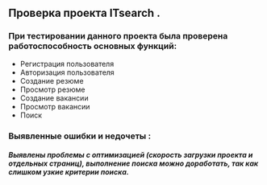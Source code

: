 ## **Проверка проекта**  **ITsearch**  **.**

### **При тестировании данного проекта была проверена работоспособность основных функций:**

- Регистрация пользователя
- Авторизация пользователя
- Создание резюме
- Просмотр резюме
- Создание вакансии
- Просмотр вакансии
- Поиск

### **Выявленные ошибки** и недочеты :

##### Выявлены проблемы с оптимизацией (скорость загрузки проекта и отдельных страниц), выполнение поиска можно доработать, так как слишком узкие критерии поиска.
